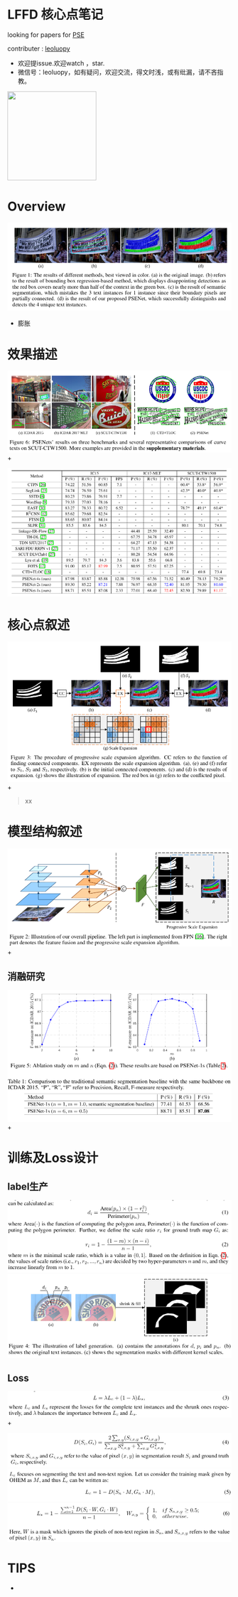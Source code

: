 

# LFFD 核心点笔记

looking for papers for [PSE](https://arxiv.org/abs/1806.02559)

contributer : [leoluopy](https://github.com/leoluopy)

+ 欢迎提issue.欢迎watch ，star.
+ 微信号：leoluopy，如有疑问，欢迎交流，得文时浅，或有纰漏，请不吝指教。

<img width="200" height="200" src="https://github.com/leoluopy/paper_discussing/blob/master/wechat_id.jpeg"/>


# Overview
![](./overview_effe.png)
+ 膨胀

# 效果描述
![](./ret_of_curve.png)
+ 

![](./compareToother.png)

# 核心点叙述
![](./pipeline.png)
+ 
> xx


# 模型结构叙述
![](./netWork.png)
+ 

## 消融研究
![](./ablation.png)
+ 

# 训练及Loss设计
## label生产
![](./shrink_formula.png)
![](./shrinkLabel.png)

## Loss
![](./loss_all.png)
+  

![](./loss_seg1.png)
![](./loss_seg2.png)
![](./loss_shrink.png)


# TIPS
+ 



